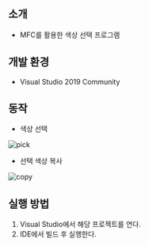 소개
---
- MFC를 활용한 색상 선택 프로그램

개발 환경
---
- Visual Studio 2019 Community

동작
---
- 색상 선택

![pick](https://user-images.githubusercontent.com/26927792/105212594-065bd800-5b91-11eb-8b52-e76000ca43d7.gif)

- 선택 색상 복사

![copy](https://user-images.githubusercontent.com/26927792/105212650-1673b780-5b91-11eb-9df7-d5cbef259404.gif)


실행 방법
---
1. Visual Studio에서 해당 프로젝트를 연다.
2. IDE에서 빌드 후 실행한다.


